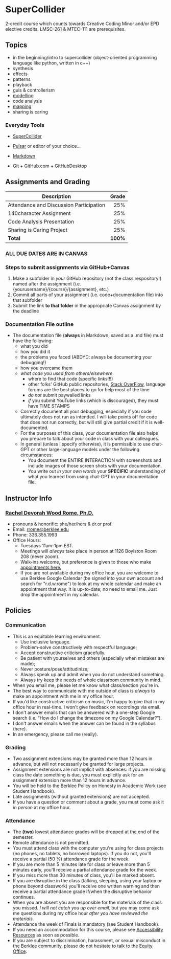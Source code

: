 # SuperCollider
2-credit course which counts towards Creative Coding Minor and/or EPD elective credits.
LMSC-261 & MTEC-111 are prerequisites.

## Topics
- in the beginning/intro to supercollider (object-oriented programming language like python, written in c++)
- synthesis
- effects
- patterns
- playback
- guis & controllerism 
- [modelling](https://en.wikibooks.org/wiki/Designing_Sound_in_SuperCollider)
- code analysis
- [mapping](https://archive.org/details/MappingAndVisualizationWithSuperCollider/page/n27/mode/2up)
- sharing is caring

### Everyday Tools
* [SuperCollider](https://supercollider.github.io/)

* [Pulsar](https://pulsar-edit.dev/) or editor of your choice...

* [Markdown](https://github.com/adam-p/markdown-here/wiki/Markdown-Cheatsheet)

* Git + GitHub.com + GitHubDesktop

## Assignments and Grading
Description|Grade
---|---:|
Attendance and Discussion Participation|25%
140character Assignment|25%
Code Analysis Presentation|25%
Sharing is Caring Project|25%
**Total**|**100%**
### ALL DUE DATES ARE IN CANVAS
### Steps to submit assignments via GitHub+Canvas
  1. Make a subfolder in *your* GitHub repository (not the class respository!) named after the assignment (i.e. {yourusername}/{course}/{assignment}, etc.)
  2. Commit all parts of your assignment (i.e. code+documentation file) into that subfolder
  3. Submit the link **to that folder** in the appropriate Canvas assignment by the deadline

### Documentation File outline
  - The documentation file (**always** in Markdown, saved as a .md file) must have the following:
    - what you did
    - how you did it
    - the problems you faced (ABDYD: always be documenting your debugging!)
    - how you overcame them
    - *what code you used from others/elsewhere*
      - where to find that code (specific links!!!)
      - other folks' GitHub public repositories, [Stack OverFlow](https://stackoverflow.com/), language forums are the best places to go for help most of the time
      - *do not* submit paywalled links
      - *if* you submit YouTube links (which is discouraged), they must have TIME STAMPS
    - Correctly document all your debugging, especially if you code ultimately does not run as intended. I will take points off for code that does not run correctly, but will still give partial credit if it is well-documented.
    - For the purposes of this class, your documentation file also helps you prepare to talk about your code in class with your colleagues.
    - In general (unless I specify otherwise), it is permissible to use chat-GPT or other large-language models under the following circumstances:
      - You document the ENTIRE INTERACTION with screenshots and include images of those screen shots with your documentation.
      - You write out *in your own words* your **SPECIFIC** understanding of what you learned from using chat-GPT in your documentation file.

## Instructor Info
### <u>Rachel Devorah Wood Rome, Ph.D.</u>
- pronouns & honorific: she/her/hers & dr.or prof.
- Email: [rrome@berklee.edu](rrome@berklee.edu)
- Phone: 336.355.1993
- Office Hours:
	- Tuesdays 11am-1pm EST.
	- Meetings will *always* take place in person at 1126 Boylston Room 208 (never zoom).
	- Walk-ins welcome, but preference is given to those who make [appointments here.](https://calendar.app.google/ER3N9CgnNFRqi8qE6)
	- If you are not available during my office hour, you are welcome to use Berklee Google Calendar (be signed into your own account and search for "r.d.w.rome") to look at my whole calendar and make an appointment that way. It is up-to-date; no need to email me. Just drop the appointment in my calendar.

## Policies
### Communication
- This is an equitable learning environment.
	- Use inclusive language.
	- Problem-solve constructively with respectful language;
	- Accept constructive criticism gracefully.
	- Be patient with yourselves and others (especially when mistakes are made);
	- Never posture/pose/attitudinize;
	- Always speak up and admit when you do not understand something.
	- Always try keep the needs of whole classroom community in mind.
- When you email me, please let me know what class/section you're in.
- The best way to communicate with me outside of class is *always* to make an appointment with me in my office hour.
- If you'd like constructive criticism on music, I'm happy to give that in my office hour in real-time. I won't give feedback on recordings via email.
- I don't answer emails that can be answered with a one-step Google search (i.e. “How do I change the timezone on my Google Calendar?”).
- I don't answer emails when the answer can be found in the syllabus (here).
- In an emergency, please call me (really).

### Grading
- Two assignment extensions may be granted more than 12 hours in advance, but will not necessarily be granted for large projects.
- Assignment extensions are not implicit with absences: if you are missing class the date something is due, you must explicitly ask for an assignment extension more than 12 hours in advance.
- You will be held to the Berklee Policy on Honesty in Academic Work (see Student Handbook).
- Late assignments (without granted extensions) are not accepted.
- If you have a question or comment about a grade, you must come ask it *in person* at my office hour.

### Attendance
- The **(two)** lowest attendance grades will be dropped at the end of the semester.
- Remote attendance is not permitted.
- You must attend class with the computer you're using for class projects (no phones, no tablets, no borrowed laptops). If you do not, you'll receive a partial (50 %) attendance grade for the week.
- If you are more than 5 minutes late for class or leave more than 5 minutes early, you'll receive a partial attendance grade for the week.
- If you miss more than 30 minutes of class, you'll be marked absent.
- If you are disruptive in the class (talking, sleeping, using your laptop or phone beyond classwork) you'll receive one written warning and then receive a partial attendance grade if/when the disruptive behavior continues.
- When you are absent you are responsible for the materials of the class you missed. *I will not catch you up over email,* but you may come ask me questions during my office hour *after you have reviewed the materials.*
- Attendance the week of Finals is mandatory (see Student Handbook).
- If you need an accommodation for this course, please see [Accessibility Resources](https://www.berklee.edu/accessibility-resources) as soon as possible.
- If you are subject to discrimination, harassment, or sexual misconduct in the Berklee community, please do not hesitate to talk to the [Equity Office](https://www.berklee.edu/equity).
